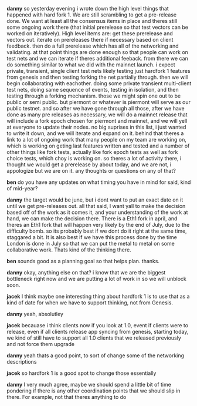 **danny** so yesterday evening i wrote down the high level things that happened with hard fork 1. We are still scrambling to get a pre-release done. We want at least all the consensus items in place and theres still some ongoing work there (that initial prerelease so that test vectors can be worked on iteratively). High level items are: get these prerelease and vectors out. iterate on prereleases there if necessary based on client feedback. then do a full prerelease which has all of the networking and validating. at that point things are done enough so that people can work on test nets and we can iterate if theres additional feeback. from there we can do something similar to what we did with the mainnet launch. i expect private, transient, single client test nets likely testing just hardfork 1 features from genesis and then testing forking the net partially through. then we will begin collaborating with eachother. doing some private transient multi-client test nets, doing same sequence of events, testing in isolation, and then testing through a forking mechanism. those we might spin one out to be public or semi public. but piermont or whatever is piermont will serve as our public testnet. and so after we have gone through all those, after we have done as many pre releases as necessary, we will do a mainnet release that will include a fork epoch chosen for piermont and mainnet, and we will yell at everyone to update their nodes. no big suprises in this list, i just wanted to write it down, and we will iterate and expand on it. behind that theres a link to a lot of ongoing work that many people on my team are working on, which is working on geting last features written and tested and a number of other things like fork tests, actually like fork epoch tests as well as fork choice tests, which choy is working on. so theres a lot of activity there, i thought we would get a prerelease by about today, and we are not, i appologize but we are on it. any thoughts or questions on any of that?

**ben** do you have any updates on what timing you have in mind for said, kind of mid-year?

**danny** the target would be june, but i dont want to put an exact date on it until we get pre-releases out. all that said, I want yall to make the decision based off of the work as it comes it, and your understanding of the work at hand, we can make the decision there. There is a Eth1 fork in april, and theres an Eth1 fork that will happen very likely by the end of July, due to the difficulty bomb. so its probably best if we dont do it right at the same time, staggared a bit. It is also best if we have this process done by the time London is done in July so that we can put the metal to metal on some collaborative work. Thats kind of the thinking there.

**ben** sounds good as a planning goal so that helps plan. thanks.

**danny** okay, anything else on that? i know that we are the biggest bottleneck right now and we are putting a lot of work in so we will unblock soon. 

**jacek** I think maybe one interesting thing about hardfork 1 is to use that as a kind of date for when we have to support thinking, not from Genesis.

**danny** yeah, absolutley

**jacek** becauase i think clients now if you look at 1.0, event if clients were to release, even if all clients release app syncing from genesis, starting today, we kind of still have to support all 1.0 clients that we released previously and not force them upgrade

**danny** yeah thats a good point, to sort of change some of the networking descriptions

**jacek** so hardfork 1 is a good spot to change those essentially

**danny** I very much agree, maybe we should spend a little bit of time pondering if there is any other coordination points that we should slip in there. For example, not that theres anything to do 